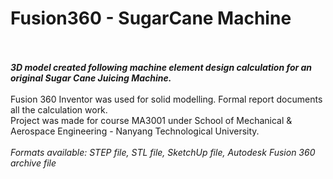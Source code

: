# Fusion360 - SugarCane Machine
\
\
___3D model created following machine element design calculation for an original Sugar Cane Juicing Machine.___
\
\
Fusion 360 Inventor was used for solid modelling. Formal report documents all the calculation work. \
Project was made for course MA3001 under School of Mechanical &amp; Aerospace Engineering - Nanyang Technological University.\
\
*Formats available: STEP file, STL file, SketchUp file, Autodesk Fusion 360 archive file*
